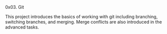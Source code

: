 0x03. Git

This project introduces the basics of working with git including branching, switching branches, and merging. Merge conflicts are also introduced in the advanced tasks.
